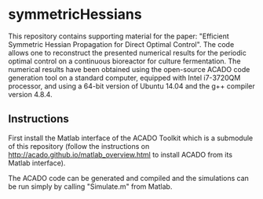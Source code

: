 # symmetricHessians

This repository contains supporting material for the paper: "Efficient Symmetric Hessian Propagation for Direct Optimal Control".
The code allows one to reconstruct the presented numerical results for the periodic optimal control on a continuous bioreactor for culture fermentation. The numerical results have been obtained using the open-source ACADO code generation tool on a standard computer, equipped with Intel i7-3720QM processor, and using a 64-bit version of Ubuntu 14.04 and the g++ compiler version 4.8.4.

## Instructions

First install the Matlab interface of the ACADO Toolkit which is a submodule of this repository (follow the instructions on http://acado.github.io/matlab_overview.html to install ACADO from its Matlab interface).


The ACADO code can be generated and compiled and the simulations can be run simply by calling "Simulate.m" from Matlab.
